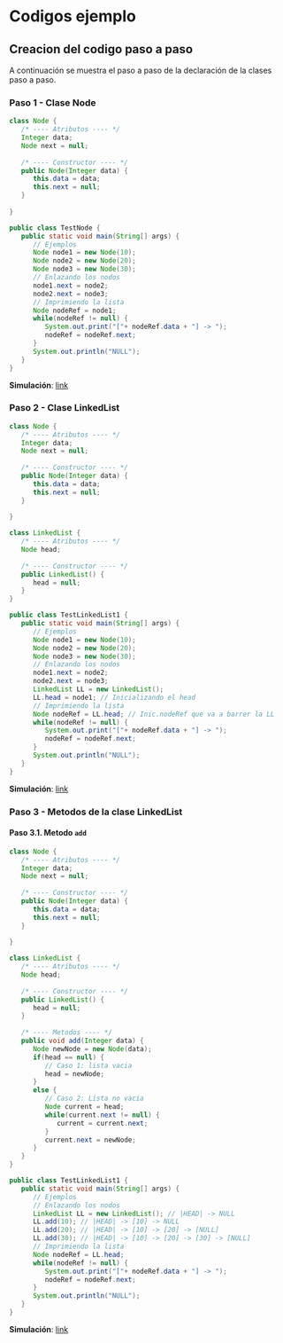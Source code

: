 # Codigos ejemplo

## Creacion del codigo paso a paso

A continuación se muestra el paso a paso de la declaración de la clases paso a paso.

### Paso 1 - Clase Node

```java
class Node {
   /* ---- Atributos ---- */
   Integer data;
   Node next = null;
   
   /* ---- Constructor ---- */
   public Node(Integer data) {
      this.data = data;
      this.next = null;
   }
   
}

public class TestNode {
   public static void main(String[] args) {
      // Ejemplos
      Node node1 = new Node(10);
      Node node2 = new Node(20);
      Node node3 = new Node(30);
      // Enlazando los nodos
      node1.next = node2;
      node2.next = node3;
      // Imprimiendo la lista
      Node nodeRef = node1;
      while(nodeRef != null) {
         System.out.print("["+ nodeRef.data + "] -> ");
         nodeRef = nodeRef.next;
      }
      System.out.println("NULL");
   }
}
```

**Simulación**: [link](https://cscircles.cemc.uwaterloo.ca/java_visualize/#code=class+Node+%7B%0A+++/*+----+Atributos+----+*/%0A+++Integer+data%3B%0A+++Node+next+%3D+null%3B%0A+++%0A+++/*+----+Constructor+----+*/%0A+++public+Node(Integer+data)+%7B%0A++++++this.data+%3D+data%3B%0A++++++this.next+%3D+null%3B%0A+++%7D%0A+++%0A%7D%0A%0Apublic+class+TestNode+%7B%0A+++public+static+void+main(String%5B%5D+args)+%7B%0A++++++//+Ejemplos%0A++++++Node+node1+%3D+new+Node(10)%3B%0A++++++Node+node2+%3D+new+Node(20)%3B%0A++++++Node+node3+%3D+new+Node(30)%3B%0A++++++//+Enlazando+los+nodos%0A++++++node1.next+%3D+node2%3B%0A++++++node2.next+%3D+node3%3B%0A++++++//+Imprimiendo+la+lista%0A++++++Node+nodeRef+%3D+node1%3B%0A++++++while(nodeRef+!%3D+null)+%7B%0A+++++++++System.out.print(%22%5B%22%2B+nodeRef.data+%2B+%22%5D+-%3E+%22)%3B%0A+++++++++nodeRef+%3D+nodeRef.next%3B%0A++++++%7D%0A++++++System.out.println(%22NULL%22)%3B%0A+++%7D%0A%7D&mode=display&curInstr=0)


### Paso 2 - Clase LinkedList

```java
class Node {
   /* ---- Atributos ---- */
   Integer data;
   Node next = null;
   
   /* ---- Constructor ---- */
   public Node(Integer data) {
      this.data = data;
      this.next = null;
   }
   
}

class LinkedList { 
   /* ---- Atributos ---- */
   Node head;
   
   /* ---- Constructor ---- */
   public LinkedList() {
      head = null;   
   }  
}

public class TestLinkedList1 {
   public static void main(String[] args) {
      // Ejemplos
      Node node1 = new Node(10);
      Node node2 = new Node(20);
      Node node3 = new Node(30);
      // Enlazando los nodos
      node1.next = node2;
      node2.next = node3;      
      LinkedList LL = new LinkedList();
      LL.head = node1; // Inicializando el head
      // Imprimiendo la lista
      Node nodeRef = LL.head; // Inic.nodeRef que va a barrer la LL
      while(nodeRef != null) {
         System.out.print("["+ nodeRef.data + "] -> ");
         nodeRef = nodeRef.next;
      }
      System.out.println("NULL");
   }
}
```

**Simulación**: [link](https://cscircles.cemc.uwaterloo.ca/java_visualize/#code=class+Node+%7B%0A+++/*+----+Atributos+----+*/%0A+++Integer+data%3B%0A+++Node+next+%3D+null%3B%0A+++%0A+++/*+----+Constructor+----+*/%0A+++public+Node(Integer+data)+%7B%0A++++++this.data+%3D+data%3B%0A++++++this.next+%3D+null%3B%0A+++%7D%0A+++%0A%7D%0A%0Aclass+LinkedList+%7B+%0A+++/*+----+Atributos+----+*/%0A+++Node+head%3B%0A+++%0A+++/*+----+Constructor+----+*/%0A+++public+LinkedList()+%7B%0A++++++head+%3D+null%3B+++%0A+++%7D++%0A%7D%0A%0Apublic+class+TestLinkedList1+%7B%0A+++public+static+void+main(String%5B%5D+args)+%7B%0A++++++//+Ejemplos%0A++++++Node+node1+%3D+new+Node(10)%3B%0A++++++Node+node2+%3D+new+Node(20)%3B%0A++++++Node+node3+%3D+new+Node(30)%3B%0A++++++//+Enlazando+los+nodos%0A++++++node1.next+%3D+node2%3B%0A++++++node2.next+%3D+node3%3B++++++%0A++++++LinkedList+LL+%3D+new+LinkedList()%3B%0A++++++LL.head+%3D+node1%3B+//+Inicializando+el+head%0A++++++//+Imprimiendo+la+lista%0A++++++Node+nodeRef+%3D+LL.head%3B+//+Inic.nodeRef+que+va+a+barrer+la+LL%0A++++++while(nodeRef+!%3D+null)+%7B%0A+++++++++System.out.print(%22%5B%22%2B+nodeRef.data+%2B+%22%5D+-%3E+%22)%3B%0A+++++++++nodeRef+%3D+nodeRef.next%3B%0A++++++%7D%0A++++++System.out.println(%22NULL%22)%3B%0A+++%7D%0A%7D&mode=display&curInstr=0)

### Paso 3 - Metodos de la clase LinkedList

#### Paso 3.1. Metodo `add`

```java
class Node {
   /* ---- Atributos ---- */
   Integer data;
   Node next = null;
   
   /* ---- Constructor ---- */
   public Node(Integer data) {
      this.data = data;
      this.next = null;
   }
   
}

class LinkedList { 
   /* ---- Atributos ---- */
   Node head;
   
   /* ---- Constructor ---- */
   public LinkedList() {
      head = null;   
   }  
   
   /* ---- Metodos ---- */
   public void add(Integer data) {
      Node newNode = new Node(data);
      if(head == null) {
         // Caso 1: lista vacia
         head = newNode;
      }
      else {         
         // Caso 2: Lista no vacia
         Node current = head;         
         while(current.next != null) {
            current = current.next;            
         }         
         current.next = newNode;
      }
   }
}

public class TestLinkedList1 {
   public static void main(String[] args) {
      // Ejemplos
      // Enlazando los nodos
      LinkedList LL = new LinkedList(); // |HEAD| -> NULL
      LL.add(10); // |HEAD| -> [10] -> NULL
      LL.add(20); // |HEAD| -> [10] -> [20] -> [NULL]   
      LL.add(30); // |HEAD| -> [10] -> [20] -> [30] -> [NULL]
      // Imprimiendo la lista
      Node nodeRef = LL.head; 
      while(nodeRef != null) {
         System.out.print("["+ nodeRef.data + "] -> ");
         nodeRef = nodeRef.next;
      }
      System.out.println("NULL");
   }
}
```

**Simulación**: [link](https://cscircles.cemc.uwaterloo.ca/java_visualize/#code=class+Node+%7B%0A+++/*+----+Atributos+----+*/%0A+++Integer+data%3B%0A+++Node+next+%3D+null%3B%0A+++%0A+++/*+----+Constructor+----+*/%0A+++public+Node(Integer+data)+%7B%0A++++++this.data+%3D+data%3B%0A++++++this.next+%3D+null%3B%0A+++%7D%0A+++%0A%7D%0A%0Aclass+LinkedList+%7B+%0A+++/*+----+Atributos+----+*/%0A+++Node+head%3B%0A+++%0A+++/*+----+Constructor+----+*/%0A+++public+LinkedList()+%7B%0A++++++head+%3D+null%3B+++%0A+++%7D++%0A+++%0A+++/*+----+Metodos+----+*/%0A+++public+void+add(Integer+data)+%7B%0A++++++Node+newNode+%3D+new+Node(data)%3B%0A++++++if(head+%3D%3D+null)+%7B%0A+++++++++//+Caso+1%3A+lista+vacia%0A+++++++++head+%3D+newNode%3B%0A++++++%7D%0A++++++else+%7B+++++++++%0A+++++++++//+Caso+2%3A+Lista+no+vacia%0A+++++++++Node+current+%3D+head%3B+++++++++%0A+++++++++while(current.next+!%3D+null)+%7B%0A++++++++++++current+%3D+current.next%3B++++++++++++%0A+++++++++%7D+++++++++%0A+++++++++current.next+%3D+newNode%3B%0A++++++%7D%0A+++%7D%0A%7D%0A%0Apublic+class+TestLinkedList1+%7B%0A+++public+static+void+main(String%5B%5D+args)+%7B%0A++++++//+Ejemplos%0A++++++//+Enlazando+los+nodos%0A++++++LinkedList+LL+%3D+new+LinkedList()%3B+//+%7CHEAD%7C+-%3E+NULL%0A++++++LL.add(10)%3B+//+%7CHEAD%7C+-%3E+%5B10%5D+-%3E+NULL%0A++++++LL.add(20)%3B+//+%7CHEAD%7C+-%3E+%5B10%5D+-%3E+%5B20%5D+-%3E+%5BNULL%5D+++%0A++++++LL.add(30)%3B+//+%7CHEAD%7C+-%3E+%5B10%5D+-%3E+%5B20%5D+-%3E+%5B30%5D+-%3E+%5BNULL%5D%0A++++++//+Imprimiendo+la+lista%0A++++++Node+nodeRef+%3D+LL.head%3B+%0A++++++while(nodeRef+!%3D+null)+%7B%0A+++++++++System.out.print(%22%5B%22%2B+nodeRef.data+%2B+%22%5D+-%3E+%22)%3B%0A+++++++++nodeRef+%3D+nodeRef.next%3B%0A++++++%7D%0A++++++System.out.println(%22NULL%22)%3B%0A+++%7D%0A%7D&mode=display&curInstr=0)




